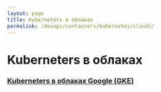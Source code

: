 ```yaml
---
layout: page
title: Kuberneters в облаках
permalink: /devops/containers/kubernetes/clouds/
---
```


# Kuberneters в облаках

### [Kuberneters в облаках Google (GKE)](/devops/clouds/google/gke/)